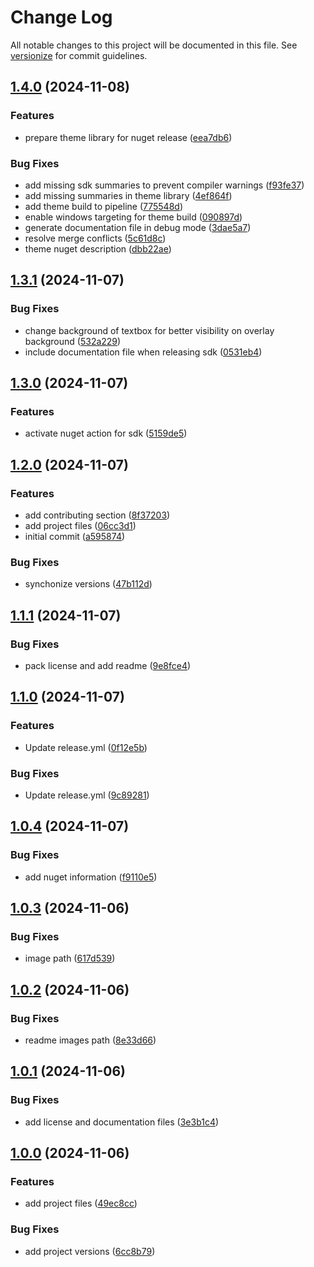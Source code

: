 # Change Log

All notable changes to this project will be documented in this file. See [versionize](https://github.com/versionize/versionize) for commit guidelines.

<a name="1.4.0"></a>
## [1.4.0](https://www.github.com/OpenCommissioning/OC_Assistant/releases/tag/v1.4.0) (2024-11-08)

### Features

* prepare theme library for nuget release ([eea7db6](https://www.github.com/OpenCommissioning/OC_Assistant/commit/eea7db6a24154fd33c704974c090298ce7685fe9))

### Bug Fixes

* add missing sdk summaries to prevent compiler warnings ([f93fe37](https://www.github.com/OpenCommissioning/OC_Assistant/commit/f93fe37ed8e96ccab93439d165f584a96040a0a7))
* add missing summaries in theme library ([4ef864f](https://www.github.com/OpenCommissioning/OC_Assistant/commit/4ef864f17bcb1b33edf19ba03581423364a826a4))
* add theme build to pipeline ([775548d](https://www.github.com/OpenCommissioning/OC_Assistant/commit/775548dce64306d5a27203644ff66bd2e4e38179))
* enable windows targeting for theme build ([090897d](https://www.github.com/OpenCommissioning/OC_Assistant/commit/090897d58a6b76d4f2533b85f777d4724dbc7a0a))
* generate documentation file in debug mode ([3dae5a7](https://www.github.com/OpenCommissioning/OC_Assistant/commit/3dae5a7254a9f6d9ecc078a69353b0ad904b0113))
* resolve merge conflicts ([5c61d8c](https://www.github.com/OpenCommissioning/OC_Assistant/commit/5c61d8c9035e13493f775451157055ba80e6f0e6))
* theme nuget description ([dbb22ae](https://www.github.com/OpenCommissioning/OC_Assistant/commit/dbb22aea46086dc11149772cb3048243a183cbc9))

<a name="1.3.1"></a>
## [1.3.1](https://www.github.com/OpenCommissioning/OC_Assistant/releases/tag/v1.3.1) (2024-11-07)

### Bug Fixes

* change background of textbox for better visibility on overlay background ([532a229](https://www.github.com/OpenCommissioning/OC_Assistant/commit/532a2294f61f8e817d6e2575e3ae4261ac486638))
* include documentation file when releasing sdk ([0531eb4](https://www.github.com/OpenCommissioning/OC_Assistant/commit/0531eb44dc753788438853910ba8972bab0576cb))

<a name="1.3.0"></a>
## [1.3.0](https://www.github.com/OpenCommissioning/OC_Assistant/releases/tag/v1.3.0) (2024-11-07)

### Features

* activate nuget action for sdk ([5159de5](https://www.github.com/OpenCommissioning/OC_Assistant/commit/5159de56fc4cc9587d9956d8926f0302c098d2c6))

<a name="1.2.0"></a>
## [1.2.0](https://www.github.com/OpenCommissioning/OC_Assistant/releases/tag/v1.2.0) (2024-11-07)

### Features

* add contributing section ([8f37203](https://www.github.com/OpenCommissioning/OC_Assistant/commit/8f37203262700fee8a854c1cfb48c06788609d2c))
* add project files ([06cc3d1](https://www.github.com/OpenCommissioning/OC_Assistant/commit/06cc3d1a0125bacd36d531a56db573b64d19dfcb))
* initial commit ([a595874](https://www.github.com/OpenCommissioning/OC_Assistant/commit/a59587436175e833055aa3638521f269615140af))

### Bug Fixes

* synchonize versions ([47b112d](https://www.github.com/OpenCommissioning/OC_Assistant/commit/47b112d2782ca316c1dec431fdcdabe605929a25))

<a name="1.1.1"></a>
## [1.1.1](https://www.github.com/OpenCommissioning/OC_Assistant_DRY/releases/tag/v1.1.1) (2024-11-07)

### Bug Fixes

* pack license and add readme ([9e8fce4](https://www.github.com/OpenCommissioning/OC_Assistant_DRY/commit/9e8fce4e9603ef37c9fafdde28d2fc1c9f149315))

<a name="1.1.0"></a>
## [1.1.0](https://www.github.com/OpenCommissioning/OC_Assistant_DRY/releases/tag/v1.1.0) (2024-11-07)

### Features

* Update release.yml ([0f12e5b](https://www.github.com/OpenCommissioning/OC_Assistant_DRY/commit/0f12e5b896660f77d34e6bbc6ec4a3aa001c4888))

### Bug Fixes

* Update release.yml ([9c89281](https://www.github.com/OpenCommissioning/OC_Assistant_DRY/commit/9c892815ed6da6f18d09fcf26de80af42592cf0f))

<a name="1.0.4"></a>
## [1.0.4](https://www.github.com/OpenCommissioning/OC_Assistant_DRY/releases/tag/v1.0.4) (2024-11-07)

### Bug Fixes

* add nuget information ([f9110e5](https://www.github.com/OpenCommissioning/OC_Assistant_DRY/commit/f9110e537cad6b84d48e9fa1962a179fb122e3be))

<a name="1.0.3"></a>
## [1.0.3](https://www.github.com/OpenCommissioning/OC_Assistant_DRY/releases/tag/v1.0.3) (2024-11-06)

### Bug Fixes

* image path ([617d539](https://www.github.com/OpenCommissioning/OC_Assistant_DRY/commit/617d539fe6277cf72c7722c325c5edb70e7f5e10))

<a name="1.0.2"></a>
## [1.0.2](https://www.github.com/OpenCommissioning/OC_Assistant_DRY/releases/tag/v1.0.2) (2024-11-06)

### Bug Fixes

* readme images path ([8e33d66](https://www.github.com/OpenCommissioning/OC_Assistant_DRY/commit/8e33d667604292de112006f304b3a2bd4c1e383c))

<a name="1.0.1"></a>
## [1.0.1](https://www.github.com/OpenCommissioning/OC_Assistant_DRY/releases/tag/v1.0.1) (2024-11-06)

### Bug Fixes

* add license and documentation files ([3e3b1c4](https://www.github.com/OpenCommissioning/OC_Assistant_DRY/commit/3e3b1c4dd4f8f48acdcc25dc6f80b0f28968d7db))

<a name="1.0.0"></a>
## [1.0.0](https://www.github.com/OpenCommissioning/OC_Assistant_DRY/releases/tag/v1.0.0) (2024-11-06)

### Features

* add project files ([49ec8cc](https://www.github.com/OpenCommissioning/OC_Assistant_DRY/commit/49ec8cc5144b3d602d89f35d4a58ed64b0b16fc4))

### Bug Fixes

* add project versions ([6cc8b79](https://www.github.com/OpenCommissioning/OC_Assistant_DRY/commit/6cc8b799d34e6385f3807ea9c71bb4f1812fe2f2))


